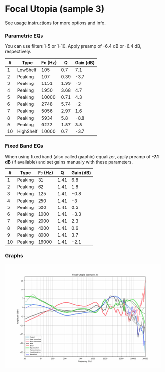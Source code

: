 # Focal Utopia (sample 3)
See [usage instructions](https://github.com/jaakkopasanen/AutoEq#usage) for more options and info.

### Parametric EQs
You can use filters 1-5 or 1-10. Apply preamp of -6.4 dB or -6.4 dB, respectively.

|   # | Type      |   Fc (Hz) |    Q |   Gain (dB) |
|-----|-----------|-----------|------|-------------|
|   1 | LowShelf  |       105 | 0.7  |         7.1 |
|   2 | Peaking   |       107 | 0.39 |        -3.7 |
|   3 | Peaking   |      1151 | 1.99 |        -3   |
|   4 | Peaking   |      1950 | 3.68 |         4.7 |
|   5 | Peaking   |     10000 | 0.71 |         4.3 |
|   6 | Peaking   |      2748 | 5.74 |        -2   |
|   7 | Peaking   |      5056 | 2.97 |         1.6 |
|   8 | Peaking   |      5934 | 5.8  |        -8.8 |
|   9 | Peaking   |      6222 | 1.87 |         3.8 |
|  10 | HighShelf |     10000 | 0.7  |        -3.7 |

### Fixed Band EQs
When using fixed band (also called graphic) equalizer, apply preamp of **-7.1 dB** (if available) and set gains manually with these parameters.

|   # | Type    |   Fc (Hz) |    Q |   Gain (dB) |
|-----|---------|-----------|------|-------------|
|   1 | Peaking |        31 | 1.41 |         6.8 |
|   2 | Peaking |        62 | 1.41 |         1.8 |
|   3 | Peaking |       125 | 1.41 |        -0.8 |
|   4 | Peaking |       250 | 1.41 |        -3   |
|   5 | Peaking |       500 | 1.41 |         0.5 |
|   6 | Peaking |      1000 | 1.41 |        -3.3 |
|   7 | Peaking |      2000 | 1.41 |         2.3 |
|   8 | Peaking |      4000 | 1.41 |         0.6 |
|   9 | Peaking |      8000 | 1.41 |         3.7 |
|  10 | Peaking |     16000 | 1.41 |        -2.1 |

### Graphs
![](./Focal%20Utopia%20(sample%203).png)

